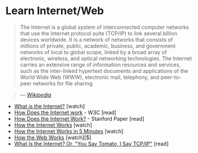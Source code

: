 # Learn Internet/Web

> The Internet is a global system of interconnected computer networks that use the Internet protocol suite (TCP/IP) to link several billion devices worldwide. It is a network of networks that consists of millions of private, public, academic, business, and government networks of local to global scope, linked by a broad array of electronic, wireless, and optical networking technologies. The Internet carries an extensive range of information resources and services, such as the inter-linked hypertext documents and applications of the World Wide Web (WWW), electronic mail, telephony, and peer-to-peer networks for file sharing.

><cite>&#8212; [Wikipedia](https://en.wikipedia.org/wiki/Internet)</cite>

* [What is the Internet?](https://www.youtube.com/watch?v=Dxcc6ycZ73M) [watch]
* [How Does the Internet work](http://www.w3.org/wiki/How_does_the_Internet_work) - W3C [read]
* [How Does the Internet Work?](http://web.stanford.edu/class/msande91si/www-spr04/readings/week1/InternetWhitepaper.htm) - Stanford Paper [read]
* [How the Internet Works](https://www.khanacademy.org/partner-content/code-org/internet-works) [watch]
* [How the Internet Works in 5 Minutes](https://www.youtube.com/watch?v=7_LPdttKXPc) [watch]
* [How the Web Works](https://www.eventedmind.com/classes/how-the-web-works-7f40254c) [watch][$]
* [What Is the Internet? Or, "You Say Tomato, I Say TCP/IP"](http://www.20thingsilearned.com/en-US/what-is-the-internet/1) [read]
